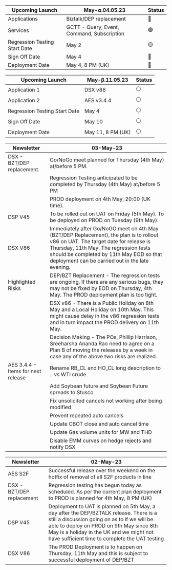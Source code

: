 | Upcoming Launch  | May-α.04.05.23 | Status |
| ------------- | ------------- | ------------- |
|  Applications | Biztalk/DEP replacement | 🔴  
| Services | GCTT - Query, Event, Command, Subscription | 🟢 
| Regression Testing Start Date | May 2  | 🟡
| Sign Off Date | May 4  | 🔴  
| Deployment Date | May 4, 8 PM (UK)| 🔴  

| Upcoming Launch  | May-β.11.05.23 | Status |
| ------------- | ------------- | ------------- |
|  Application 1 | DSX v86| ⚪ 
| Application 2 | AES v3.4.4 | ⚪ 
| Regression Testing Start Date | May 4  | ⚪  
| Sign Off Date | May 10  | ⚪ 
| Deployment Date | May 11, 8 PM (UK)| ⚪ 

| Newsletter  | 03-May-23 |
| ------------- | ------------- |
| DSX - BZT/DEP replacement | Go/NoGo meet planned for Thursday (4th May) at/before 5 PM.|
||Regression Testing anticipated to be completed by Thursday (4th May) at/before 5 PM|
||PROD deployment on 4th May, 20:00 (UK time). |
| DSP V45 | To be rolled out on UAT on Friday (5th May). To be deployed on PROD on Tuesday (9th May).  |
| DSX V86 | Immediately after Go/NoGO meet on 4th May (BZT/DEP Replacement), the plan is to rollout v86 on UAT. The target date for release is Thursday, 11th May. The regression tests should be completed by 11th May EOD so that deployment can be carried out in the late evening.|
|Highlighted Risks|DEP/BZT Replacement - The regression tests are ongoing. If there are any serious bugs, they may not be fixed by EOD on Thursday, 4th May. The PROD deployment plan is too tight.|
||DSX v86 - There is a Public Holiday on 8th May and  a Local Holiday on 10th May. This might cause delay in the v86 regression tests and in turn impact the PROD delivery on 11th May.
||Decision Making - The POs, Phillip Harrison, Sreeharsha Ananda Rao need to agree on a Plan B of moving the releases by a week in case any of the above two risks are realized.|
|AES 3.4.4 - Items for next release| Rename RB_CL and HO_CL long description to .. vs WTI crude|
|| Add Soybean future and Soybean Future spreads to Stusco|
|| Fix unsolicited cancels not working after being modified|
|| Prevent repeated auto cancels|
|| Update CBOT close and auto cancel time|
|| Update Gas volume units for MW and THD|
|| Disable EMM curves on hedge rejects and notify DSX|

| Newsletter  | 02-May-23 |
| ------------- | ------------- |
|  AES S2F | Successful release over the weekend on the hotfix of removal of all S2F products in line |
| DSX - BZT/DEP replacement | Regression testing has begun today as scheduled. As per the current plan deployment to PROD is planned for 4th May, 8 PM (UK)  |
| DSP V45 | Deployment to UAT is planned on 5th May, a day after the DEP/BZTALK release. There is a still a discussion going on as to if we will be able to deploy on PROD on 9th May since 8th May is a holiday in the UK and we might not have sufficient time to complete the UAT testing  |
| DSX V86 | The PROD Deployment is to happen on Thursday, 11th May and this is subject to successful deployment of DEP/BZT|
